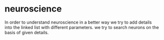 # neuroscience
In order to understand neuroscience in a better way we try to add details into the linked list with different parameters. we try to search neurons on the basis of given details.
